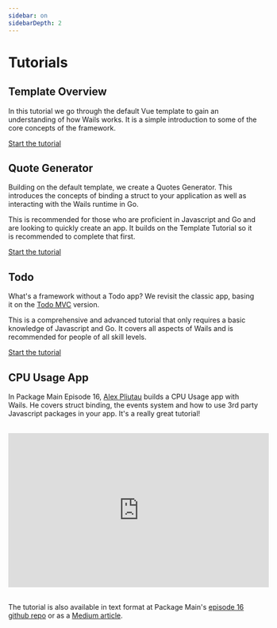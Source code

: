 ```yaml
---
sidebar: on
sidebarDepth: 2
---
```

# Tutorials

## Template Overview

In this tutorial we go through the default Vue template to gain an understanding of how Wails works. It is a simple introduction to some of the core concepts of the framework.

[Start the tutorial](./template.md)

## Quote Generator

Building on the default template, we create a Quotes Generator. This introduces the concepts of binding a struct to your application as well as interacting with the Wails runtime in Go.

This is recommended for those who are proficient in Javascript and Go and are looking to quickly create an app. It builds on the Template Tutorial so it is recommended to complete that first.

[Start the tutorial](./quotes.md)

## Todo

What's a framework without a Todo app? We revisit the classic app, basing it on the [Todo MVC](http://todomvc.com/examples/vue/) version.

This is a comprehensive and advanced tutorial that only requires a basic knowledge of Javascript and Go. It covers all aspects of Wails and is recommended for people of all skill levels.

[Start the tutorial](./todo.md)

## CPU Usage App

In Package Main Episode 16, [Alex Pliutau](https://twitter.com/pliutau) builds a CPU Usage app with Wails. He covers struct binding, the events system and how to use 3rd party Javascript packages in your app. It's a really great tutorial!
<br/><br/>

<div class="videocontainer" style="width:525px; height:310px">
  <iframe width="525" height="310"
    src="https://www.youtube.com/embed/Dg9rUXxNV-c?ecver=1" frameborder="0"
    allow="encrypted-media"
    allowfullscreen>
  </iframe>
</div>

<br/>

The tutorial is also available in text format at Package Main's [episode 16 github repo](https://github.com/plutov/packagemain/tree/master/16-wails-desktop-app) or as a [Medium article](https://medium.com/js-dojo/building-a-desktop-app-in-go-using-wails-b7f5825f986a).
